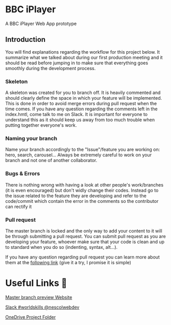 # BBC iPlayer
A BBC iPlayer Web App prototype

## Introduction
You will find explanations regarding the workflow for this project below. It summarize what we talked about during our first production meeting and it should be read before jumping in to make sure that everything goes smoothly during the development process.

### Skeleton
A skeleton was created for you to branch off. It is heavily commented and should clearly define the space in which your feature will be implemented. This is done in order to avoid merge errors during pull request when the time comes. If you have any question regarding the comments left in the index.hmtl, come talk to me on Slack. It is important for everyone to understand this as it should keep us away from too much trouble when putting together everyone's work.

### Naming your branch
Name your branch accordingly to the "Issue"/feature you are working on: hero, search, carousel... Always be extremely careful to work on your branch and not one of another collaborator.

### Bugs & Errors
There is nothing wrong with having a look at other people's work/branches (it is even encouraged) but don't widly change their codes. Instead go to the issue related to the feature they are developing and refer to the code/commit which contain the error in the comments so the contributor can rectify it

### Pull request
The master branch is locked and the only way to add your content to it will be through submitting a pull request. You can submit pull request as you are developing your feature, whoever make sure that your code is clean and up to standard when you do so (indenting, syntax, alt...).

If you have any question regarding pull request you can learn more about them at the [following link](https://help.github.com/articles/creating-a-pull-request-from-a-fork/) (give it a try, I promise it is simple)

# Useful Links  :link:

[Master branch preview Website](https://gfrcsd.github.io/BBC-iPlayer/)

[Slack #worldskills @nescolwebdev](https://nescolwebdev.slack.com/)

[OneDrive Project Folder](https://nescol-my.sharepoint.com/:f:/g/personal/30058089_nescol_ac_uk/EvzvF0nxvoJEtWpL2O9qAPgBwHpsNhQPa5geHdNE4o-E9w?e=MJchg5)
